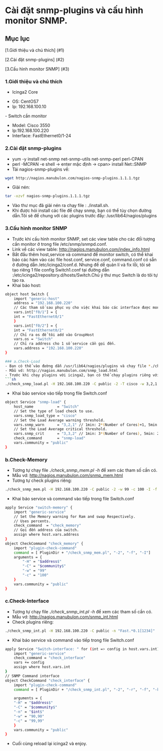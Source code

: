 # Cài đặt snmp-plugins và cấu hình monitor SNMP.
## Mục lục
[1.Giới thiệu và chú thích] (#1)

[2.Cài đặt snmp-plugins] (#2)

[3.Cấu hình monitor SNMP] (#3)

<a name="1"></a>
### 1.Giới thiệu và chú thích
- Icinga2 Core
<ul>
	<li>OS: CentOS7</li>
	<li>Ip: 192.168.100.10</li>
</ul>
- Switch cần monitor
<ul>
	<li>Model: Cisco 3550</li>
	<li>Ip:192.168.100.220</li>
	<li>Interface: FastEthernet0/1-24</li>
</ul>

<a name="2"></a>
### 2.Cài đặt snmp-plugins
- yum -y install net-snmp net-snmp-utils net-snmp-perl perl-CPAN
- perl -MCPAN -e shell -> enter mặc định -> cpan> install Net::SNMP
- Tải nagios-snmp-plugins về:
```sh
wget http://nagios.manubulon.com/nagios-snmp-plugins.1.1.1.tgz
```
- Giải nén:
```sh
tar -xzvf nagios-snmp-plugins.1.1.1.tgz
```
- Vào thư mục đã giải nén ra chạy file : ./install.sh.
- Khi được hỏi install các file để chạy snmp, bạn có thể tùy chọn đường dẫn.Tôi sẽ để chung với các plugins trước đấy: /usr/lib64/nagios/plugins

<a name="3"></a>
### 3.Cấu hình monitor SNMP
- Trước khi cấu hình monitor SNMP, set các view table cho các đối tượng cần monitor ở trong file /etc/snmp/snmpd.conf.
- Link về các view table: http://nagios.manubulon.com/index_info.html
- Bắt đầu thêm host,service và command để monitor switch, có thể khai báo các hàm vào các file host.conf, service.conf, command.conf có sẵn ở đường dẫn /etc/icinga2/conf.d. Nhưng để dễ quản lí và fix lỗi, tôi sẽ tạo riêng 1 file config Switch1.conf tại đường dẫn :/etc/icinga2/repository.d/hosts/Switch.Chú ý thư mục Switch là do tôi tự tạo ra.
- Khai báo host:
```sh
object host Switch {
	import "generic-host"
	address = "192.168.100.220"
	// Các tham số sau phục vụ cho việc khai báo các interface được monitor.Bạn có thể thêm các interface khác tùy ý với cú pháp tương tự.
	vars.int["f0/1"] = {
	int = "FastEthernet0/1"
	}
	vars.int["f0/2"] = {
	int = "FastEthernet0/2"
	// Chỉ ra os để tôi add vào GroupHost
	vars.os = "Switch"
	// Chỉ ra address cho 1 số service cần gọi đến.
	vars.address = "192.168.100.220"
}

### a.Check-Load
- Bạn có thể vào đường dẫn /usr/lib64/nagios/plugins và chạy file *./check_snmp_load.pl -h* để xem các tham số cần có.
- Mẫu vd: http://nagios.manubulon.com/snmp_load.html
- Trước khi chạy plugins với icinga2, bạn có thể chạy plugins riêng với câu lệnh:
```sh
./check_snmp_load.pl -H 192.168.100.220 -C public -2 -T cisco -w 3,2,1 -c 3,3,2 -f
```
- Khai báo service vào tiếp trong file Switch.conf
```sh
object Service "snmp-load" {
    host_name           = "Switch"
    // Set the type of load check to use.
    vars.snmp_load_type = "cisco"
    // Set the Load Average warning threshold.
    vars.snmp_warn      = "3,2,1" // 1min: 2*(Number of Cores)+1, 5min: (Number of Cores)+1, 15min: (Number of Cores)
    // Set the Load Average critical threshold.
    vars.snmp_crit      = "3,3,2" // 1min: 3*(Number of Cores), 5min: 2*(Number of Cores)+1, 15min: (Number of Cores)+1
    check_command       = "snmp-load"
	vars.community = "public"
}
```

### b.Check-Memory
- Tương tự chạy file *./check_snmp_mem.pl -h* để xem các tham số cần có.
- Mẫu vd: http://nagios.manubulon.com/snmp_mem.html
- Tương tự check plugins riêng:
```sh
./check_snmp_mem.pl -H 192.168.100.220 -C public -2 -w 99 -c 100 -I -f
```

- Khai báo service và command vào tiếp trong file Switch.conf
```sh
apply Service "switch-memory" {
	import "generic-service"
	// Set the Memory warning for Ram and swap Respectively.
    // Uses percents.
    check_command  = "check_memory"
	// Gọi đến address của switch.
	assign where host.vars.address
}
object CheckCommand "check_memory" {
	import "plugin-check-command"
	command = [ PluginDir + "/check_snmp_mem.pl", "-2", "-f", "-I"]
	arguments = {
		"-H" = "$address$"
		"-C" = "$community$"
		"-w" = "99"
		"-c" = "100"
	}
	vars.community = "public"
}
```

### c.Check-Interface
- Tương tự chạy file *./check_snmp_int.pl -h* để xem các tham số cần có.
- Mẫu vd: http://nagios.manubulon.com/snmp_int.html
- Check plugins riêng:
```sh
./check_snmp_int.pl -H 192.168.100.220 -C public -n "Fast.*0.1[1234]" 
```

- Khai báo service và command vào tiếp trong file Switch.conf
```sh
apply Service "Switch-interface: " for (int => config in host.vars.int){
	import "generic-service"
	check_command = "check_interface"
	vars += config
	assign where host.vars.int
}
// SNMP Command interface
object CheckCommand "check_interface" {
	import "plugin-check-command"
	command = [ PluginDir + "/check_snmp_int.pl", "-2", "-r", "-f", "-k", "-Y"] 

	arguments = {
	"-H" = "$address$"
	"-C" = "$community$"
	"-n" = "$int$"
	"-w" = "90,90"
	"-c" = "99,99"
	}
	vars.community = "public"
}
```

- Cuối cùng reload lại icinga2 và enjoy.

